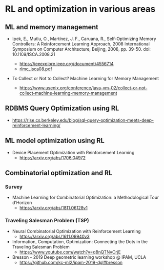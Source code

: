 # RL and optimization in various areas

## ML and memory management
  * Ipek, E., Mutlu, O., Martínez, J. F., Caruana, R., Self-Optimizing Memory Controllers: A Reinforcement Learning Approach, 2008 International Symposium on Computer Architecture, Beijing, 2008, pp. 39-50. doi: 10.1109/ISCA.2008.21
    * https://ieeexplore.ieee.org/document/4556714
    * [rlmc_isca08.pdf](https://www.dropbox.com/s/e8v6u15hvfh9t5c/rlmc_isca08.pdf?dl=0) 

  * To Collect or Not to Collect? Machine Learning for Memory Management
    * https://www.usenix.org/conference/java-vm-02/collect-or-not-collect-machine-learning-memory-management

## RDBMS Query Optimization using RL
* https://rise.cs.berkeley.edu/blog/sql-query-optimization-meets-deep-reinforcement-learning/

## ML model optimization using RL
  * Device Placement Optimization with Reinforcement Learning
    * https://arxiv.org/abs/1706.04972

## Combinatorial optimization and RL
### Survey
  * Machine Learning for Combinatorial Optimization: a Methodological Tour d’Horizon
    * https://arxiv.org/abs/1811.06128v1
  
### Traveling Salesman Problem (TSP)
  * Neural Combinatorial Optimization with Reinforcement Learning
    * https://arxiv.org/abs/1611.09940v3
  * Information, Computation, Optimization: Connecting the Dots in the Traveling Salesman Problem
    * https://www.youtube.com/watch?v=q8nQTNvCrjE
  * Bresson - 2019 Deep geometric learning workshop @ IPAM, UCLA
    * https://github.com/kc-ml2/ipam-2019-dgl#bresson

